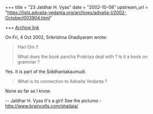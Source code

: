 +++
title = "23 Jaldhar H. Vyas"
date = "2002-10-08"
upstream_url = "https://lists.advaita-vedanta.org/archives/advaita-l/2002-October/003904.html"

+++
[Archive link](https://lists.advaita-vedanta.org/archives/advaita-l/2002-October/003904.html)

On Fri, 4 Oct 2002, Srikrishna Ghadiyaram wrote:

> Hari Om !!
>
> What does the book pancha Prakriya deal with ? Is it a book on grammar ?

Yes.  It is part of the Siddhantakaumudi.

> What is its connection to Advaita Vedanta ?
>

None as far as I know.


--
Jaldhar H. Vyas <jaldhar at braincells.com>
It's a girl! See the pictures - http://www.braincells.com/shailaja/

